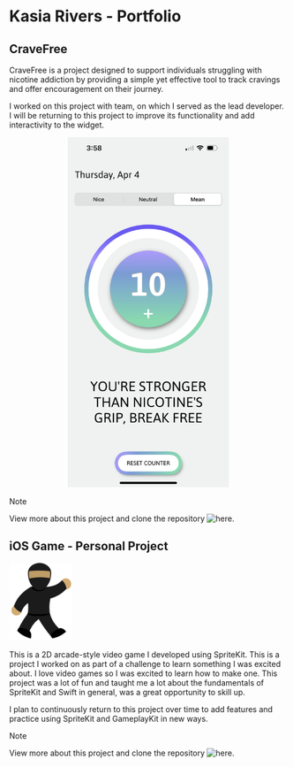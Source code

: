 # Kasia Rivers - Portfolio

## CraveFree

CraveFree is a project designed to support individuals struggling with nicotine addiction by providing a simple yet effective tool to track cravings and offer encouragement on their journey.

I worked on this project with team, on which I served as the lead developer. I will be returning to this project to improve its functionality and add interactivity to the widget.

<div align="center">
    <img src="CFlight.PNG" alt="CraveFree screenshot" width="292.5" height="633">
</div>

> [!NOTE]
> View more about this project and clone the repository ![here](https://github.com/kitcurio/CraveFree).

## iOS Game - Personal Project

<div align="left">
  <a href="https://github.com/github_username/repo_name">
    <img src="ninjasprite.png" alt="A sprite of a ninja" width="114" height="140">
  </a>
</div>

This is a 2D arcade-style video game I developed using SpriteKit. This is a project I worked on as part of a challenge to learn something I was excited about. I love video games so I was excited to learn how to make one. This project was a lot of fun and taught me a lot about the fundamentals of SpriteKit and Swift in general, was a great opportunity to skill up.

I plan to continuously return to this project over time to add features and practice using SpriteKit and GameplayKit in new ways. 

> [!NOTE]
> View more about this project and clone the repository ![here](https://github.com/kitcurio/PewPyu).


